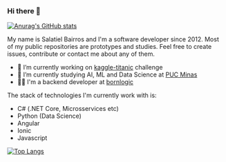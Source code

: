 ### Hi there 👋

[![Anurag's GitHub stats](https://github-readme-stats.vercel.app/api?username=SalatielBairros&count_private=true&show_icons=true)](https://github.com/anuraghazra/github-readme-stats)

My name is Salatiel Bairros and I'm a software developer since 2012. Most of my public repositories are prototypes and studies. Feel free to create issues, contribute or contact me about any of them.

- 🔭 I’m currently working on [kaggle-titanic](https://www.kaggle.com/c/titanic/) challenge
- 🌱 I’m currently studying AI, ML and Data Science at [PUC Minas](https://www.pucminas.br/posead/Paginas/curso-detalhes.aspx?PageID=542&moda=1&polo=1&curso=2975&situ=1)
- :man_technologist: I'm a backend developer at [bornlogic](https://github.com/bornlogic)

The stack of technologies I'm currently work with is:

- C# (.NET Core, Microsservices etc)
- Python (Data Science)
- Angular
- Ionic
- Javascript

[![Top Langs](https://github-readme-stats.vercel.app/api/top-langs/?username=SalatielBairros&layout=compact&&count_private=true)](https://github.com/anuraghazra/github-readme-stats)

